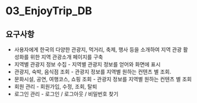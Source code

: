 # 03_EnjoyTrip_DB

## 요구사항
- 사용자에게 한국의 다양한 관광지, 먹거리, 축제, 행사 등을 소개하여 지역 관광 활성화를 위한 지역 관광소개 페이지를 구축
- 지역별 관광지 정보 수집 - 지역별 관광지 정보를 얻어와 화면에 표시
- 관광지, 숙박, 음식점 조회 - 관광지 정보를 지역별 원하는 컨텐츠 별 조회.
- 문화시설, 공연, 여행코스, 쇼핑 조회 - 관광지 정보를 지역별 원하는 컨텐츠 별 조회
- 회원 관리 - 회원가입, 수정, 조회, 탈퇴
- 로그인 관리 - 로그인 / 로그아웃 / 비밀번호 찾기
